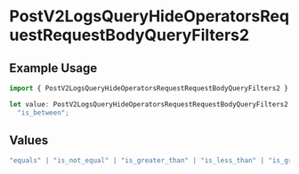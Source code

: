 # PostV2LogsQueryHideOperatorsRequestRequestBodyQueryFilters2

## Example Usage

```typescript
import { PostV2LogsQueryHideOperatorsRequestRequestBodyQueryFilters2 } from "orq-poc-typescript-multi-env-version/models/operations";

let value: PostV2LogsQueryHideOperatorsRequestRequestBodyQueryFilters2 =
  "is_between";
```

## Values

```typescript
"equals" | "is_not_equal" | "is_greater_than" | "is_less_than" | "is_greater_than_or_equal_to" | "is_less_than_or_equal_to" | "is_between" | "is_empty" | "is_not_empty"
```